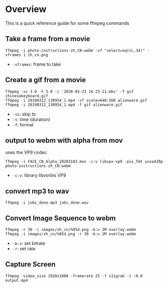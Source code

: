 # Overview

This is a quick reference guide for some ffmpeg commands

## Take a frame from a movie

```
ffmpeg -i photo-instructions-zh_CN.webm -vf "select=eq(n\,34)" -vframes 1 zh_cn.png
```

* `-vframes`: frame to take

## Create a gif from a movie

```
ffmpeg -ss 3.0 -t 3.0 -i '2020-03-23 16-23-11.mkv' -f gif chinesekeyboard.gif
ffmpeg -i 20190312_130954_1.mp4 -vf scale=640:360 alienware.gif
ffmpeg -i 20190312_130954_1.mp4 -f gif alienware.gif
```

* `-ss`: skip to
* `-t`: time (duration)
* `-f`: format

## output to webm with alpha from mov

uses the VP9 codec

```
ffmpeg -i FACE_CN_Alpha_20203103.mov -c:v libvpx-vp9 -pix_fmt yuva420p photo-instructions-zh_CN.webm
```

* `-c:v`: library libvorbis VP9

## convert mp3 to wav

```
ffmpeg -i jobs_done.mp3 jobs_done.wav 
```

## Convert Image Sequence to webm

```
ffmpeg -r 30 -i images/zh_cn/%05d.png -b:v 2M overlay.webm 
ffmpeg -i images/zh_cn/%05d.png -r 30 -b:v 2M overlay.webm
```

* `-b:v`: set bitrate
* `-r`: set rate

## Capture Screen

```
ffmpeg -video_size 1920x1080 -framerate 25 -f x11grab -i :0.0 output.mp4
```
